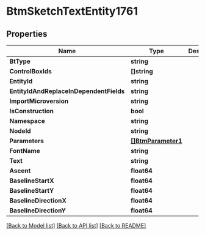 # BtmSketchTextEntity1761

## Properties

Name | Type | Description | Notes
------------ | ------------- | ------------- | -------------
**BtType** | **string** |  | [optional] 
**ControlBoxIds** | **[]string** |  | [optional] 
**EntityId** | **string** |  | [optional] 
**EntityIdAndReplaceInDependentFields** | **string** |  | [optional] 
**ImportMicroversion** | **string** |  | [optional] 
**IsConstruction** | **bool** |  | [optional] 
**Namespace** | **string** |  | [optional] 
**NodeId** | **string** |  | [optional] 
**Parameters** | [**[]BtmParameter1**](BTMParameter-1.md) |  | [optional] 
**FontName** | **string** |  | [optional] 
**Text** | **string** |  | [optional] 
**Ascent** | **float64** |  | [optional] 
**BaselineStartX** | **float64** |  | [optional] 
**BaselineStartY** | **float64** |  | [optional] 
**BaselineDirectionX** | **float64** |  | [optional] 
**BaselineDirectionY** | **float64** |  | [optional] 

[[Back to Model list]](../README.md#documentation-for-models) [[Back to API list]](../README.md#documentation-for-api-endpoints) [[Back to README]](../README.md)


